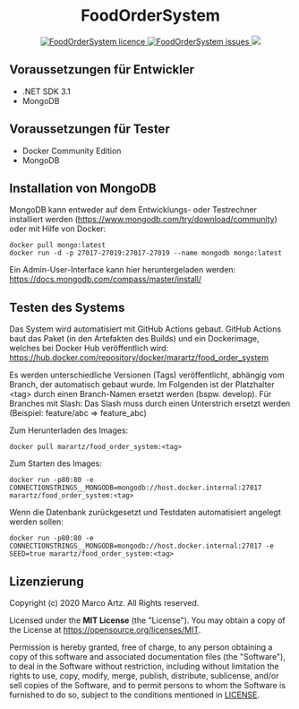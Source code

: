 <h1 align="center">FoodOrderSystem</h1>

<p align="center">
    <a href="https://github.com/marartz/FoodOrderSystem/blob/develop/LICENSE" target="_blank">
        <img src="https://img.shields.io/github/license/marartz/FoodOrderSystem?style=flat-square" alt="FoodOrderSystem licence" />
    </a>
    <a href="https://github.com/marartz/FoodOrderSystem/issues" target="_blank">
        <img src="https://img.shields.io/github/issues/marartz/FoodOrderSystem?style=flat-square" alt="FoodOrderSystem issues" />
    </a>
    <a href="https://www.gastromio.de/" target="blank">
        <img src="https://img.shields.io/website?url=https%3A%2F%2Fwww.gastromio.de%2FFoodOrderSystem&logo=github&style=flat-square" />
    </a>

</p>

## Voraussetzungen für Entwickler
- .NET SDK 3.1
- MongoDB

## Voraussetzungen für Tester
- Docker Community Edition
- MongoDB

## Installation von MongoDB
MongoDB kann entweder auf dem Entwicklungs- oder Testrechner installiert werden (https://www.mongodb.com/try/download/community)
oder mit Hilfe von Docker:

    docker pull mongo:latest
    docker run -d -p 27017-27019:27017-27019 --name mongodb mongo:latest

Ein Admin-User-Interface kann hier heruntergeladen werden: https://docs.mongodb.com/compass/master/install/

## Testen des Systems
Das System wird automatisiert mit GitHub Actions gebaut. GitHub Actions baut das Paket (in den Artefakten des Builds)
und ein Dockerimage, welches bei Docker Hub veröffentlich wird: https://hub.docker.com/repository/docker/marartz/food_order_system

Es werden unterschiedliche Versionen (Tags) veröffentlicht, abhängig vom Branch, der automatisch gebaut wurde. Im Folgenden ist der Platzhalter &lt;tag> durch einen Branch-Namen ersetzt werden (bspw. develop). Für Branches mit Slash: Das Slash muss durch
einen Unterstrich ersetzt werden (Beispiel: feature/abc => feature_abc)

Zum Herunterladen des Images:
    
    docker pull marartz/food_order_system:<tag>

Zum Starten des Images:
    
    docker run -p80:80 -e CONNECTIONSTRINGS__MONGODB=mongodb://host.docker.internal:27017 marartz/food_order_system:<tag>
    
Wenn die Datenbank zurückgesetzt und Testdaten automatisiert angelegt werden sollen:
    
    docker run -p80:80 -e CONNECTIONSTRINGS__MONGODB=mongodb://host.docker.internal:27017 -e SEED=true marartz/food_order_system:<tag>

## Lizenzierung

Copyright (c) 2020 Marco Artz. All Rights reserved.

Licensed under the **MIT License** (the "License").
You may obtain a copy of the License at https://opensource.org/licenses/MIT.

Permission is hereby granted, free of charge, to any person obtaining a copy of this software and associated documentation files (the "Software"), to deal in the Software without restriction, including without limitation the rights to use, copy, modify, merge, publish, distribute, sublicense, and/or sell copies of the Software, and to permit persons to whom the Software is furnished to do so, subject to the conditions mentioned in [LICENSE](./LICENSE).
